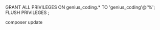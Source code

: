 GRANT ALL PRIVILEGES ON genius_coding.* TO 'genius_coding'@'%';
FLUSH PRIVILEGES ;

composer update
